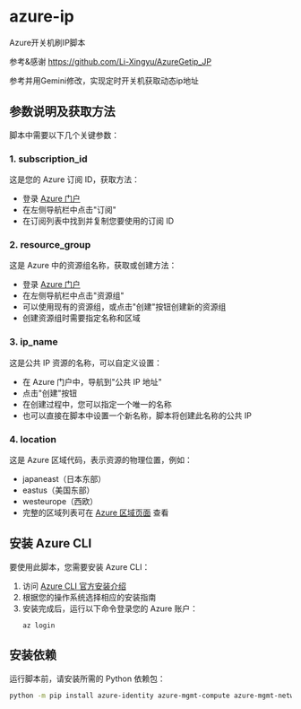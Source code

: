 # azure-ip
Azure开关机刷IP脚本


参考&感谢 https://github.com/Li-Xingyu/AzureGetip_JP

参考并用Gemini修改，实现定时开关机获取动态ip地址


## 参数说明及获取方法

脚本中需要以下几个关键参数：
### 1. subscription_id

这是您的 Azure 订阅 ID，获取方法：
- 登录 [Azure 门户](https://portal.azure.com/)
- 在左侧导航栏中点击"订阅"
- 在订阅列表中找到并复制您要使用的订阅 ID

### 2. resource_group

这是 Azure 中的资源组名称，获取或创建方法：
- 登录 [Azure 门户](https://portal.azure.com/)
- 在左侧导航栏中点击"资源组"
- 可以使用现有的资源组，或点击"创建"按钮创建新的资源组
- 创建资源组时需要指定名称和区域

### 3. ip_name

这是公共 IP 资源的名称，可以自定义设置：
- 在 Azure 门户中，导航到"公共 IP 地址"
- 点击"创建"按钮
- 在创建过程中，您可以指定一个唯一的名称
- 也可以直接在脚本中设置一个新名称，脚本将创建此名称的公共 IP

### 4. location

这是 Azure 区域代码，表示资源的物理位置，例如：
- japaneast（日本东部）
- eastus（美国东部）
- westeurope（西欧）
- 完整的区域列表可在 [Azure 区域页面](https://azure.microsoft.com/zh-cn/explore/global-infrastructure/geographies/) 查看

## 安装 Azure CLI

要使用此脚本，您需要安装 Azure CLI：

1. 访问 [Azure CLI 官方安装介绍](https://docs.microsoft.com/zh-cn/cli/azure/install-azure-cli)
2. 根据您的操作系统选择相应的安装指南
3. 安装完成后，运行以下命令登录您的 Azure 账户：
   ```
   az login
   ```

## 安装依赖

运行脚本前，请安装所需的 Python 依赖包：
```bash
python -m pip install azure-identity azure-mgmt-compute azure-mgmt-network
```
